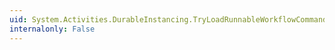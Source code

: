 ```yaml
---
uid: System.Activities.DurableInstancing.TryLoadRunnableWorkflowCommand
internalonly: False
---
```

